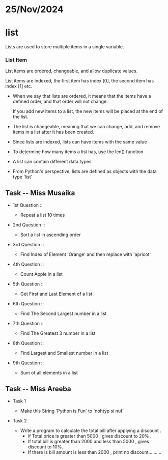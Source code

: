 # 25/Nov/2024

# list
Lists are used to store multiple items in a single variable.
### List Item
List items are ordered, changeable, and allow duplicate values.

List items are indexed, the first item has index [0], the second item has index [1] etc.


- When we say that lists are ordered, it means that the items have a defined order, and that order will not change.
  
  If you add new items to a list, the new items will be placed at the end of the list.

- The list is changeable, meaning that we can change, add, and remove items in a list after it has been created. 

- Since lists are indexed, lists can have items with the same value

- To determine how many items a list has, use the len() function 

- A list can contain different data types

- From Python's perspective, lists are defined as objects with the data type 'list'

## Task -- Miss Musaika
 - 1st Question :: 
   - Repeat a list 10 times 

 - 2nd Question ::
   - Sort a list in ascending order 

- 3rd Question ::
   - Find Index of Element 'Orange' and then replace  with 'apricot'

- 4th Question ::
   - Count Apple in a list

- 5th Question ::
   - Get First and Last Element of a list

- 6th Question :: 
   - Find The Second Largest number in a list 
 
- 7th Question ::
   - Find The Greatest 3 number in a list 

- 8th Question ::
   - Find Largest and Smallest number in a list 

- 9th Question :: 
   - Sum of all elements in a list


## Task -- Miss Areeba 

- Task 1
  - Make this String 'Python is Fun' to 'nohtyp si nuf'

- Task 2 
  - Write a program to calculate the total bill after applying a discount .
     * if Total price is greater than 5000 , gives discount to 20% .
     * If total bill is greater than 2000 and less than 5000 , gives discount to 10%.
     * If there is bill amount is less than 2000 , print no discount..........